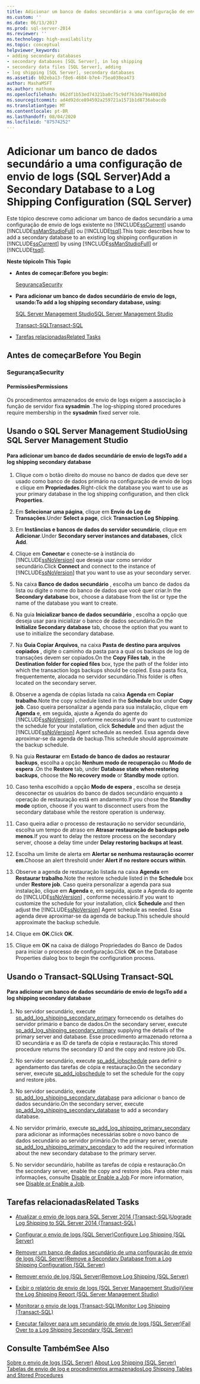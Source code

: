 ```yaml
---
title: Adicionar um banco de dados secundário a uma configuração de envio de logs (SQL Server) | Microsoft Docs
ms.custom: ''
ms.date: 06/13/2017
ms.prod: sql-server-2014
ms.reviewer: ''
ms.technology: high-availability
ms.topic: conceptual
helpviewer_keywords:
- adding secondary databases
- secondary databases [SQL Server], in log shipping
- secondary data files [SQL Server], adding
- log shipping [SQL Server], secondary databases
ms.assetid: b02eba13-f8e6-4684-b7e4-75ea038ea473
author: MashaMSFT
ms.author: mathoma
ms.openlocfilehash: 062df1b53ed74321ba0c75c9df763de79a4802bd
ms.sourcegitcommit: ad4d92dce894592a259721a1571b1d8736abacdb
ms.translationtype: MT
ms.contentlocale: pt-BR
ms.lasthandoff: 08/04/2020
ms.locfileid: "87574252"
---
```

# <a name="add-a-secondary-database-to-a-log-shipping-configuration-sql-server"></a><span data-ttu-id="ec374-102">Adicionar um banco de dados secundário a uma configuração de envio de logs (SQL Server)</span><span class="sxs-lookup"><span data-stu-id="ec374-102">Add a Secondary Database to a Log Shipping Configuration (SQL Server)</span></span>
  <span data-ttu-id="ec374-103">Este tópico descreve como adicionar um banco de dados secundário a uma configuração de envio de logs existente no [!INCLUDE[ssCurrent](../../includes/sscurrent-md.md)] usando [!INCLUDE[ssManStudioFull](../../includes/ssmanstudiofull-md.md)] ou [!INCLUDE[tsql](../../includes/tsql-md.md)].</span><span class="sxs-lookup"><span data-stu-id="ec374-103">This topic describes how to add a secondary database to an existing log shipping configuration in [!INCLUDE[ssCurrent](../../includes/sscurrent-md.md)] by using [!INCLUDE[ssManStudioFull](../../includes/ssmanstudiofull-md.md)] or [!INCLUDE[tsql](../../includes/tsql-md.md)].</span></span>  
  
 <span data-ttu-id="ec374-104">**Neste tópico**</span><span class="sxs-lookup"><span data-stu-id="ec374-104">**In This Topic**</span></span>  
  
-   <span data-ttu-id="ec374-105">**Antes de começar:**</span><span class="sxs-lookup"><span data-stu-id="ec374-105">**Before you begin:**</span></span>  
  
     [<span data-ttu-id="ec374-106">Segurança</span><span class="sxs-lookup"><span data-stu-id="ec374-106">Security</span></span>](#Security)  
  
-   <span data-ttu-id="ec374-107">**Para adicionar um banco de dados secundário de envio de logs, usando:**</span><span class="sxs-lookup"><span data-stu-id="ec374-107">**To add a log shipping secondary database, using:**</span></span>  
  
     [<span data-ttu-id="ec374-108">SQL Server Management Studio</span><span class="sxs-lookup"><span data-stu-id="ec374-108">SQL Server Management Studio</span></span>](#SSMSProcedure)  
  
     [<span data-ttu-id="ec374-109">Transact-SQL</span><span class="sxs-lookup"><span data-stu-id="ec374-109">Transact-SQL</span></span>](#TsqlProcedure)  
  
-   [<span data-ttu-id="ec374-110">Tarefas relacionadas</span><span class="sxs-lookup"><span data-stu-id="ec374-110">Related Tasks</span></span>](#RelatedTasks)  
  
##  <a name="before-you-begin"></a><a name="BeforeYouBegin"></a> <span data-ttu-id="ec374-111">Antes de começar</span><span class="sxs-lookup"><span data-stu-id="ec374-111">Before You Begin</span></span>  
  
###  <a name="security"></a><a name="Security"></a> <span data-ttu-id="ec374-112">Segurança</span><span class="sxs-lookup"><span data-stu-id="ec374-112">Security</span></span>  
  
####  <a name="permissions"></a><a name="Permissions"></a> <span data-ttu-id="ec374-113">Permissões</span><span class="sxs-lookup"><span data-stu-id="ec374-113">Permissions</span></span>  
 <span data-ttu-id="ec374-114">Os procedimentos armazenados de envio de logs exigem a associação à função de servidor fixa **sysadmin** .</span><span class="sxs-lookup"><span data-stu-id="ec374-114">The log-shipping stored procedures require membership in the **sysadmin** fixed server role.</span></span>  
  
##  <a name="using-sql-server-management-studio"></a><a name="SSMSProcedure"></a> <span data-ttu-id="ec374-115">Usando o SQL Server Management Studio</span><span class="sxs-lookup"><span data-stu-id="ec374-115">Using SQL Server Management Studio</span></span>  
  
#### <a name="to-add-a-log-shipping-secondary-database"></a><span data-ttu-id="ec374-116">Para adicionar um banco de dados secundário de envio de logs</span><span class="sxs-lookup"><span data-stu-id="ec374-116">To add a log shipping secondary database</span></span>  
  
1.  <span data-ttu-id="ec374-117">Clique com o botão direito do mouse no banco de dados que deve ser usado como banco de dados primário na configuração de envio de logs e clique em **Propriedades**.</span><span class="sxs-lookup"><span data-stu-id="ec374-117">Right-click the database you want to use as your primary database in the log shipping configuration, and then click **Properties**.</span></span>  
  
2.  <span data-ttu-id="ec374-118">Em **Selecionar uma página**, clique em **Envio do Log de Transações**.</span><span class="sxs-lookup"><span data-stu-id="ec374-118">Under **Select a page**, click **Transaction Log Shipping**.</span></span>  
  
3.  <span data-ttu-id="ec374-119">Em **Instâncias e bancos de dados do servidor secundário**, clique em **Adicionar**.</span><span class="sxs-lookup"><span data-stu-id="ec374-119">Under **Secondary server instances and databases**, click **Add**.</span></span>  
  
4.  <span data-ttu-id="ec374-120">Clique em **Conectar** e conecte-se à instância do [!INCLUDE[ssNoVersion](../../includes/ssnoversion-md.md)] que deseja usar como servidor secundário.</span><span class="sxs-lookup"><span data-stu-id="ec374-120">Click **Connect** and connect to the instance of [!INCLUDE[ssNoVersion](../../includes/ssnoversion-md.md)] that you want to use as your secondary server.</span></span>  
  
5.  <span data-ttu-id="ec374-121">Na caixa **Banco de dados secundário** , escolha um banco de dados da lista ou digite o nome do banco de dados que você quer criar.</span><span class="sxs-lookup"><span data-stu-id="ec374-121">In the **Secondary database** box, choose a database from the list or type the name of the database you want to create.</span></span>  
  
6.  <span data-ttu-id="ec374-122">Na guia **Inicializar banco de dados secundário** , escolha a opção que deseja usar para inicializar o banco de dados secundário.</span><span class="sxs-lookup"><span data-stu-id="ec374-122">On the **Initialize Secondary database** tab, choose the option that you want to use to initialize the secondary database.</span></span>  
  
7.  <span data-ttu-id="ec374-123">Na **Guia Copiar Arquivos**, na caixa **Pasta de destino para arquivos copiados** , digite o caminho da pasta para a qual os backups de log de transações devem ser copiados.</span><span class="sxs-lookup"><span data-stu-id="ec374-123">On the **Copy Files tab**, in the **Destination folder for copied files** box, type the path of the folder into which the transaction logs backups should be copied.</span></span> <span data-ttu-id="ec374-124">Essa pasta fica, frequentemente, alocada no servidor secundário.</span><span class="sxs-lookup"><span data-stu-id="ec374-124">This folder is often located on the secondary server.</span></span>  
  
8.  <span data-ttu-id="ec374-125">Observe a agenda de cópias listada na caixa **Agenda** em **Copiar trabalho**.</span><span class="sxs-lookup"><span data-stu-id="ec374-125">Note the copy schedule listed in the **Schedule** box under **Copy job**.</span></span> <span data-ttu-id="ec374-126">Caso queira personalizar a agenda para sua instalação, clique em **Agenda** e, em seguida, ajuste a Agenda do agente do [!INCLUDE[ssNoVersion](../../includes/ssnoversion-md.md)] , conforme necessário.</span><span class="sxs-lookup"><span data-stu-id="ec374-126">If you want to customize the schedule for your installation, click **Schedule** and then adjust the [!INCLUDE[ssNoVersion](../../includes/ssnoversion-md.md)] Agent schedule as needed.</span></span> <span data-ttu-id="ec374-127">Essa agenda deve aproximar-se da agenda de backup.</span><span class="sxs-lookup"><span data-stu-id="ec374-127">This schedule should approximate the backup schedule.</span></span>  
  
9. <span data-ttu-id="ec374-128">Na guia **Restaurar** em **Estado de banco de dados ao restaurar backups**, escolha a opção **Nenhum modo de recuperação** ou **Modo de espera** .</span><span class="sxs-lookup"><span data-stu-id="ec374-128">On the **Restore** tab, under **Database state when restoring backups**, choose the **No recovery mode** or **Standby mode** option.</span></span>  
  
10. <span data-ttu-id="ec374-129">Caso tenha escolhido a opção **Modo de espera** , escolha se deseja desconectar os usuários do banco de dados secundário enquanto a operação de restauração está em andamento.</span><span class="sxs-lookup"><span data-stu-id="ec374-129">If you chose the **Standby mode** option, choose if you want to disconnect users from the secondary database while the restore operation is underway.</span></span>  
  
11. <span data-ttu-id="ec374-130">Caso queira adiar o processo de restauração no servidor secundário, escolha um tempo de atraso em **Atrasar restauração de backups pelo menos**.</span><span class="sxs-lookup"><span data-stu-id="ec374-130">If you want to delay the restore process on the secondary server, choose a delay time under **Delay restoring backups at least**.</span></span>  
  
12. <span data-ttu-id="ec374-131">Escolha um limite de alerta em **Alertar se nenhuma restauração ocorrer em**.</span><span class="sxs-lookup"><span data-stu-id="ec374-131">Choose an alert threshold under **Alert if no restore occurs within**.</span></span>  
  
13. <span data-ttu-id="ec374-132">Observe a agenda de restauração listada na caixa **Agenda** em **Restaurar trabalho**.</span><span class="sxs-lookup"><span data-stu-id="ec374-132">Note the restore schedule listed in the **Schedule** box under **Restore job**.</span></span> <span data-ttu-id="ec374-133">Caso queira personalizar a agenda para sua instalação, clique em **Agenda** e, em seguida, ajuste a Agenda do agente do [!INCLUDE[ssNoVersion](../../includes/ssnoversion-md.md)] , conforme necessário.</span><span class="sxs-lookup"><span data-stu-id="ec374-133">If you want to customize the schedule for your installation, click **Schedule** and then adjust the [!INCLUDE[ssNoVersion](../../includes/ssnoversion-md.md)] Agent schedule as needed.</span></span> <span data-ttu-id="ec374-134">Essa agenda deve aproximar-se da agenda de backup.</span><span class="sxs-lookup"><span data-stu-id="ec374-134">This schedule should approximate the backup schedule.</span></span>  
  
14. <span data-ttu-id="ec374-135">Clique em **OK**.</span><span class="sxs-lookup"><span data-stu-id="ec374-135">Click **OK**.</span></span>  
  
15. <span data-ttu-id="ec374-136">Clique em **OK** na caixa de diálogo Propriedades do Banco de Dados para iniciar o processo de configuração.</span><span class="sxs-lookup"><span data-stu-id="ec374-136">Click **OK** on the Database Properties dialog box to begin the configuration process.</span></span>  
  
##  <a name="using-transact-sql"></a><a name="TsqlProcedure"></a> <span data-ttu-id="ec374-137">Usando o Transact-SQL</span><span class="sxs-lookup"><span data-stu-id="ec374-137">Using Transact-SQL</span></span>  
  
#### <a name="to-add-a-log-shipping-secondary-database"></a><span data-ttu-id="ec374-138">Para adicionar um banco de dados secundário de envio de logs</span><span class="sxs-lookup"><span data-stu-id="ec374-138">To add a log shipping secondary database</span></span>  
  
1.  <span data-ttu-id="ec374-139">No servidor secundário, execute [sp_add_log_shipping_secondary_primary](/sql/relational-databases/system-stored-procedures/sp-add-log-shipping-secondary-primary-transact-sql) fornecendo os detalhes do servidor primário e banco de dados.</span><span class="sxs-lookup"><span data-stu-id="ec374-139">On the secondary server, execute [sp_add_log_shipping_secondary_primary](/sql/relational-databases/system-stored-procedures/sp-add-log-shipping-secondary-primary-transact-sql) supplying the details of the primary server and database.</span></span> <span data-ttu-id="ec374-140">Esse procedimento armazenado retorna a ID secundária e as ID de tarefa de cópia e restauração.</span><span class="sxs-lookup"><span data-stu-id="ec374-140">This stored procedure returns the secondary ID and the copy and restore job IDs.</span></span>  
  
2.  <span data-ttu-id="ec374-141">No servidor secundário, execute [sp_add_jobschedule](/sql/relational-databases/system-stored-procedures/sp-add-jobschedule-transact-sql) para definir o agendamento das tarefas de cópia e restauração.</span><span class="sxs-lookup"><span data-stu-id="ec374-141">On the secondary server, execute [sp_add_jobschedule](/sql/relational-databases/system-stored-procedures/sp-add-jobschedule-transact-sql) to set the schedule for the copy and restore jobs.</span></span>  
  
3.  <span data-ttu-id="ec374-142">No servidor secundário, execute [sp_add_log_shipping_secondary_database](/sql/relational-databases/system-stored-procedures/sp-add-log-shipping-secondary-database-transact-sql) para adicionar o banco de dados secundário.</span><span class="sxs-lookup"><span data-stu-id="ec374-142">On the secondary server, execute [sp_add_log_shipping_secondary_database](/sql/relational-databases/system-stored-procedures/sp-add-log-shipping-secondary-database-transact-sql) to add a secondary database.</span></span>  
  
4.  <span data-ttu-id="ec374-143">No servidor primário, execute [sp_add_log_shipping_primary_secondary](/sql/relational-databases/system-stored-procedures/sp-add-log-shipping-primary-secondary-transact-sql) para adicionar as informações necessárias sobre o novo banco de dados secundário ao servidor primário.</span><span class="sxs-lookup"><span data-stu-id="ec374-143">On the primary server, execute [sp_add_log_shipping_primary_secondary](/sql/relational-databases/system-stored-procedures/sp-add-log-shipping-primary-secondary-transact-sql) to add the required information about the new secondary database to the primary server.</span></span>  
  
5.  <span data-ttu-id="ec374-144">No servidor secundário, habilite as tarefas de cópia e restauração.</span><span class="sxs-lookup"><span data-stu-id="ec374-144">On the secondary server, enable the copy and restore jobs.</span></span> <span data-ttu-id="ec374-145">Para obter mais informações, consulte [Disable or Enable a Job](../../ssms/agent/disable-or-enable-a-job.md).</span><span class="sxs-lookup"><span data-stu-id="ec374-145">For more information, see [Disable or Enable a Job](../../ssms/agent/disable-or-enable-a-job.md).</span></span>  
  
##  <a name="related-tasks"></a><a name="RelatedTasks"></a> <span data-ttu-id="ec374-146">Tarefas relacionadas</span><span class="sxs-lookup"><span data-stu-id="ec374-146">Related Tasks</span></span>  
  
-   [<span data-ttu-id="ec374-147">Atualizar o envio de logs para SQL Server 2014 &#40;Transact-SQL&#41;</span><span class="sxs-lookup"><span data-stu-id="ec374-147">Upgrade Log Shipping to SQL Server 2014 &#40;Transact-SQL&#41;</span></span>](upgrading-log-shipping-to-sql-server-2016-transact-sql.md)  
  
-   [<span data-ttu-id="ec374-148">Configurar o envio de logs &#40;SQL Server&#41;</span><span class="sxs-lookup"><span data-stu-id="ec374-148">Configure Log Shipping &#40;SQL Server&#41;</span></span>](configure-log-shipping-sql-server.md)  
  
-   [<span data-ttu-id="ec374-149">Remover um banco de dados secundário de uma configuração de envio de logs &#40;SQL Server&#41;</span><span class="sxs-lookup"><span data-stu-id="ec374-149">Remove a Secondary Database from a Log Shipping Configuration &#40;SQL Server&#41;</span></span>](remove-a-secondary-database-from-a-log-shipping-configuration-sql-server.md)  
  
-   [<span data-ttu-id="ec374-150">Remover envio de log &#40;SQL Server&#41;</span><span class="sxs-lookup"><span data-stu-id="ec374-150">Remove Log Shipping &#40;SQL Server&#41;</span></span>](remove-log-shipping-sql-server.md)  
  
-   [<span data-ttu-id="ec374-151">Exibir o relatório de envio de logs &#40;SQL Server Management Studio&#41;</span><span class="sxs-lookup"><span data-stu-id="ec374-151">View the Log Shipping Report &#40;SQL Server Management Studio&#41;</span></span>](view-the-log-shipping-report-sql-server-management-studio.md)  
  
-   [<span data-ttu-id="ec374-152">Monitorar o envio de logs &#40;Transact-SQL&#41;</span><span class="sxs-lookup"><span data-stu-id="ec374-152">Monitor Log Shipping &#40;Transact-SQL&#41;</span></span>](monitor-log-shipping-transact-sql.md)  
  
-   [<span data-ttu-id="ec374-153">Executar failover para um secundário de envio de logs &#40;SQL Server&#41;</span><span class="sxs-lookup"><span data-stu-id="ec374-153">Fail Over to a Log Shipping Secondary &#40;SQL Server&#41;</span></span>](fail-over-to-a-log-shipping-secondary-sql-server.md)  
  
## <a name="see-also"></a><span data-ttu-id="ec374-154">Consulte Também</span><span class="sxs-lookup"><span data-stu-id="ec374-154">See Also</span></span>  
 <span data-ttu-id="ec374-155">[Sobre o envio de logs &#40;SQL Server&#41;](about-log-shipping-sql-server.md) </span><span class="sxs-lookup"><span data-stu-id="ec374-155">[About Log Shipping &#40;SQL Server&#41;](about-log-shipping-sql-server.md) </span></span>  
 [<span data-ttu-id="ec374-156">Tabelas de envio de log e procedimentos armazenados</span><span class="sxs-lookup"><span data-stu-id="ec374-156">Log Shipping Tables and Stored Procedures</span></span>](log-shipping-tables-and-stored-procedures.md)  
  
  
